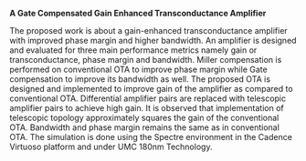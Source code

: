 **A Gate Compensated Gain Enhanced Transconductance Amplifier**

The proposed work is about a gain-enhanced transconductance amplifier with improved phase
margin and higher bandwidth. An amplifier is designed and evaluated for three main
performance metrics namely gain or transconductance, phase margin and bandwidth. Miller
compensation is performed on conventional OTA to improve phase margin while Gate
compensation to improve its bandwidth as well. The proposed OTA is designed and implemented
to improve gain of the amplifier as compared to conventional OTA. Differential amplifier pairs
are replaced with telescopic amplifier pairs to achieve high gain. It is observed that
implementation of telescopic topology approximately squares the gain of the conventional OTA.
Bandwidth and phase margin remains the same as in conventional OTA. The simulation is done
using the Spectre environment in the Cadence Virtuoso platform and under UMC 180nm
Technology.
